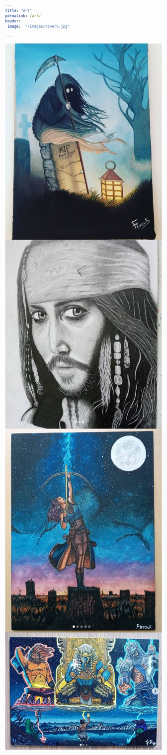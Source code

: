 ```yaml
---
title: "Art"
permalink: /art/
header:
 image:  "/images/cover6.jpg"
  
---
```




<img src="/images/art/01.JPG"
     alt="Markdown Monster icon"
     style="float: left; margin-right: 10px;" />
    
<img src="/images/art/02.JPG"
     alt="Markdown Monster icon"
     style="float: left; margin-right: 10px;" />


<img src="/images/art/03.JPG"
     alt="Markdown Monster icon"
     style="float: left; margin-right: 10px;" />

<img src="/images/art/04.JPG"
     alt="Markdown Monster icon"
     style="float: left; margin-right: 10px;" />
